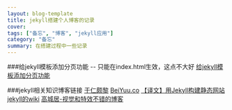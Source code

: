 ```yaml
---
layout: blog-template
title: jekyll搭建个人博客的记录
cover: 
tags: ["备忘", "博客", "jekyll应用"]
category: "备忘"
summary: 在搭建过程中一些记录
---
```


###给jekyll模板添加分页功能
-- 只能在index.html生效，这点不大好
[给jekyll模板添加分页功能](https://github.com/mojombo/jekyll/wiki/Pagination)

###jekyll相关知识博客链接
[于仁颇黎](http://www.brucebot.com/2012/03/blog_with_jekyll_and_markdown/)
[BeiYuu.co](http://beiyuu.com/github-pages/)
[【译文】用Jekyll构建静态网站](http://www.cnblogs.com/TheGrandDesign/articles/2573386.html)
[jekyll的wiki](https://github.com/mojombo/jekyll/wiki/_pages)
[高城居-视觉和特效不错的博客](http://joshua-leung.me/index.html)



